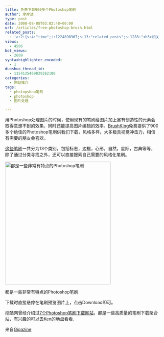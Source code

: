 ```yaml
---
title: 免费下载900多个Photoshop笔刷
author: 摩摩诘
type: post
date: 2008-08-08T03:02:48+00:00
url: /articles/free-photoshop-brush.html
related_posts:
  - 'a:2:{s:4:"time";i:1224890367;s:13:"related_posts";s:1283:"<h3>相关日志</h3><ul class="related_post"><li><a href="http://www.digglife.cn/articles/reflection-maker.html" title="在线给图片添加倒影效果:ReflectionMaker">在线给图片添加倒影效果:ReflectionMaker</a></li><li><a href="http://www.digglife.cn/articles/batch-image-processor-photo-resizer.html" title="图片批量处理工具Faststone Photo Resizer">图片批量处理工具Faststone Photo Resizer</a></li><li><a href="http://www.digglife.cn/articles/vista-theme-visual-style-download.html" title="7个漂亮的Vista主题(视觉样式)下载">7个漂亮的Vista主题(视觉样式)下载</a></li><li><a href="http://www.digglife.cn/articles/wallpaper-windows7.html" title="9枚Windows 7高清壁纸">9枚Windows 7高清壁纸</a></li><li><a href="http://www.digglife.cn/articles/firefox-addons-weekly-issue3.html" title="一周Firefox扩展推荐-第三辑">一周Firefox扩展推荐-第三辑</a></li><li><a href="http://www.digglife.cn/articles/picture-textaizer-ascii-art.html" title="将普通图片转换为字符或ASCII码拼图">将普通图片转换为字符或ASCII码拼图</a></li><li><a href="http://www.digglife.cn/articles/enhance-mobile-phone-pics.html" title="如何提高手机照片的质量">如何提高手机照片的质量</a></li></ul>";}'
views:
  - 4506
bot_views:
  - 2609
syntaxhighlighter_encoded:
  - 1
duoshuo_thread_id:
  - 1154125469839262106
categories:
  - 网站推介
tags:
  - photopshop笔刷
  - photoshop
  - 图片处理

---
```

用Photoshop处理图片的时候，使用现有的笔刷给图片加上富有创造性的元素会取得意想不到的效果，同时还能提高图片编辑的效率。[BrushKing][1]免费提供了900多个绝佳的Photoshop笔刷供我们下载，风格多样，大多极具视觉冲击力，相信有需要的朋友会喜欢。

<a title="免费下载900多个Photoshop笔刷" href="https://www.digglife.net/articles/free-photoshop-brush.html" target="_blank">这些笔刷</a>一共分为13个类别，包括标志，边框，心形，自然，星际，古典等等，除了通过分类寻找之外，还可以直接搜索自己需要的风格化笔刷。

<!--more-->

<div style="width: 354px" class="wp-caption aligncenter">
  <a href="http://picasaweb.google.com/digglifeshow/yxCMUC/photo#5231638918763930146"><img title="BrushKing Photoshop笔刷下载" src="http://digglife.qiniudn.com/wp-content/uploads/archive/ps-brush.jpg" alt="都是一些非常有特点的Photoshop笔刷" width="344" height="400" /></a>
  
  <p class="wp-caption-text">
    都是一些非常有特点的Photoshop笔刷
  </p>
</div>

下载时直接悬停在笔刷预览图片上，点击Download即可。

挖酷网曾经介绍过<a href="http://www.waacoo.com/design/7-photoshop-brush-download-sites.html" target="_blank">7个Photoshop笔刷下载网站</a>，都是一些高质量的笔刷下载聚合站，有兴趣的可以去Ken的地盘看看.

来自<a href="http://gigazine.net/index.php?/news/comments/20080807_brushking/" target="_blank">Gigazine</a>

 [1]: http://www.brushking.eu/ "BrushKing 免费笔刷下载"